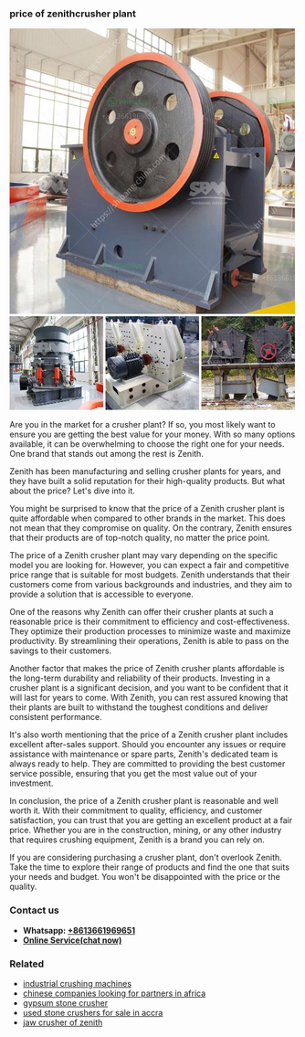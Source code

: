 <h3>price of zenithcrusher plant</h3><img src='1708498196.jpg' alt=''><p>Are you in the market for a crusher plant? If so, you most likely want to ensure you are getting the best value for your money. With so many options available, it can be overwhelming to choose the right one for your needs. One brand that stands out among the rest is Zenith.</p><p>Zenith has been manufacturing and selling crusher plants for years, and they have built a solid reputation for their high-quality products. But what about the price? Let's dive into it.</p><p>You might be surprised to know that the price of a Zenith crusher plant is quite affordable when compared to other brands in the market. This does not mean that they compromise on quality. On the contrary, Zenith ensures that their products are of top-notch quality, no matter the price point.</p><p>The price of a Zenith crusher plant may vary depending on the specific model you are looking for. However, you can expect a fair and competitive price range that is suitable for most budgets. Zenith understands that their customers come from various backgrounds and industries, and they aim to provide a solution that is accessible to everyone.</p><p>One of the reasons why Zenith can offer their crusher plants at such a reasonable price is their commitment to efficiency and cost-effectiveness. They optimize their production processes to minimize waste and maximize productivity. By streamlining their operations, Zenith is able to pass on the savings to their customers.</p><p>Another factor that makes the price of Zenith crusher plants affordable is the long-term durability and reliability of their products. Investing in a crusher plant is a significant decision, and you want to be confident that it will last for years to come. With Zenith, you can rest assured knowing that their plants are built to withstand the toughest conditions and deliver consistent performance.</p><p>It's also worth mentioning that the price of a Zenith crusher plant includes excellent after-sales support. Should you encounter any issues or require assistance with maintenance or spare parts, Zenith's dedicated team is always ready to help. They are committed to providing the best customer service possible, ensuring that you get the most value out of your investment.</p><p>In conclusion, the price of a Zenith crusher plant is reasonable and well worth it. With their commitment to quality, efficiency, and customer satisfaction, you can trust that you are getting an excellent product at a fair price. Whether you are in the construction, mining, or any other industry that requires crushing equipment, Zenith is a brand you can rely on.</p><p>If you are considering purchasing a crusher plant, don't overlook Zenith. Take the time to explore their range of products and find the one that suits your needs and budget. You won't be disappointed with the price or the quality.</p><h3>Contact us</h3><ul><li><strong>Whatsapp:&nbsp;<a href="https://wa.me/8613661969651">+8613661969651</a></strong></li><li><a href="https://swt.shibang-china.com/?git&amp;zhl&amp;price of zenithcrusher plant"><strong>Online Service(chat now)</strong></a></li></ul><h3>Related</h3><ul><li><a href='industrial crushing machines.md'>industrial crushing machines</a></li><li><a href='chinese companies looking for partners in africa.md'>chinese companies looking for partners in africa</a></li><li><a href='gypsum stone crusher.md'>gypsum stone crusher</a></li><li><a href='used stone crushers for sale in accra.md'>used stone crushers for sale in accra</a></li><li><a href='jaw crusher of zenith.md'>jaw crusher of zenith</a></li></ul>